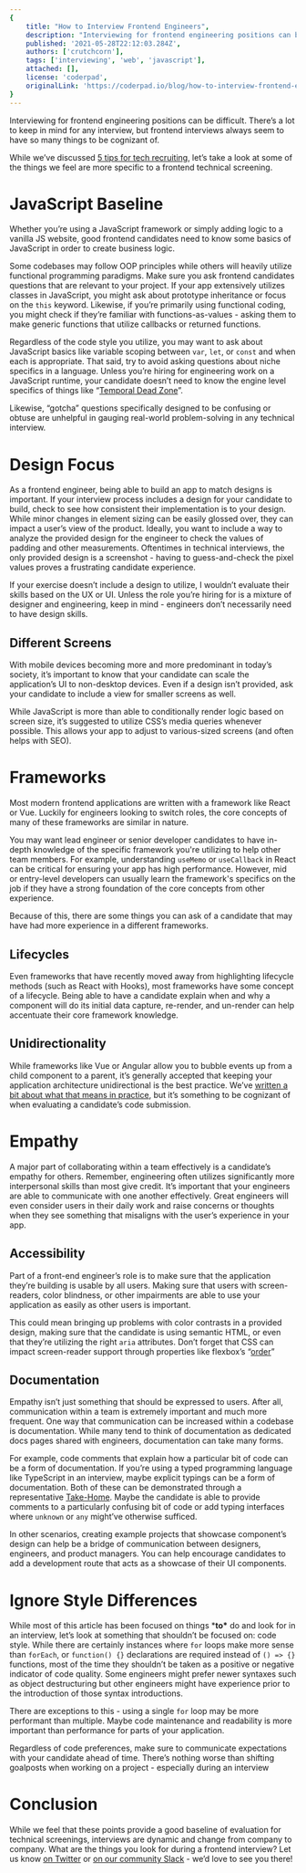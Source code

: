 ```yaml
---
{
    title: "How to Interview Frontend Engineers",
    description: "Interviewing for frontend engineering positions can be difficult. Let's walk through some of the things you should focus on while interviewing",
    published: '2021-05-28T22:12:03.284Z',
    authors: ['crutchcorn'],
    tags: ['interviewing', 'web', 'javascript'],
    attached: [],
    license: 'coderpad',
    originalLink: 'https://coderpad.io/blog/how-to-interview-frontend-engineers/'
}
---
```


Interviewing for frontend engineering positions can be difficult. There’s a lot to keep in mind for any interview, but frontend interviews always seem to have so many things to be cognizant of. 

While we’ve discussed [5 tips for tech recruiting](https://coderpad.io/blog/5-tips-for-tech-recruiting/), let’s take a look at some of the things we feel are more specific to a frontend technical screening.

# JavaScript Baseline

Whether you’re using a JavaScript framework or simply adding logic to a vanilla JS website, good frontend candidates need to know some basics of JavaScript in order to create business logic.

Some codebases may follow OOP principles while others will heavily utilize functional programming paradigms. Make sure you ask frontend candidates questions that are relevant to your project. If your app extensively utilizes classes in JavaScript, you might ask about prototype inheritance or focus on the `this` keyword. Likewise, if you’re primarily using functional coding, you might check if they’re familiar with functions-as-values - asking them to make generic functions that utilize callbacks or returned functions.

Regardless of the code style you utilize, you may want to ask about JavaScript basics like variable scoping between `var`, `let`, or `const` and when each is appropriate. That said, try to avoid asking questions about niche specifics in a language. Unless you’re hiring for engineering work on a JavaScript runtime, your candidate doesn’t need to know the engine level specifics of things like “[Temporal Dead Zone](https://2ality.com/2015/10/why-tdz.html)”. 

Likewise, “gotcha” questions specifically designed to be confusing or obtuse are unhelpful in gauging real-world problem-solving in any technical interview.

# Design Focus

As a frontend engineer, being able to build an app to match designs is important. If your interview process includes a design for your candidate to build, check to see how consistent their implementation is to your design. While minor changes in element sizing can be easily glossed over, they can impact a user’s view of the product. Ideally, you want to include a way to analyze the provided design for the engineer to check the values of padding and other measurements. Oftentimes in technical interviews, the only provided design is a screenshot - having to guess-and-check the pixel values proves a frustrating candidate experience.

If your exercise doesn’t include a design to utilize, I wouldn’t evaluate their skills based on the UX or UI. Unless the role you’re hiring for is a mixture of designer and engineering, keep in mind - engineers don’t necessarily need to have design skills.

## Different Screens

With mobile devices becoming more and more predominant in today’s society, it’s important to know that your candidate can scale the application’s UI to non-desktop devices. Even if a design isn’t provided, ask your candidate to include a view for smaller screens as well.


While JavaScript is more than able to conditionally render logic based on screen size, it’s suggested to utilize CSS’s media queries whenever possible. This allows your app to adjust to various-sized screens (and often helps with SEO).

# Frameworks

Most modern frontend applications are written with a framework like React or Vue. Luckily for engineers looking to switch roles, the core concepts of many of these frameworks are similar in nature.

You may want lead engineer or senior developer candidates to have in-depth knowledge of the specific framework you're utilizing to help other team members. For example, understanding `useMemo` or `useCallback` in React can be critical for ensuring your app has high performance. However, mid or entry-level developers can usually learn the framework's specifics on the job if they have a strong foundation of the core concepts from other experience.

Because of this, there are some things you can ask of a candidate that may have had more experience in a different frameworks.

## Lifecycles

Even frameworks that have recently moved away from highlighting lifecycle methods (such as React with Hooks), most frameworks have some concept of a lifecycle. Being able to have a candidate explain when and why a component will do its initial data capture, re-render, and un-render can help accentuate their core framework knowledge.

## Unidirectionality

While frameworks like Vue or Angular allow you to bubble events up from a child component to a parent, it’s generally accepted that keeping your application architecture unidirectional is the best practice. We’ve [written a bit about what that means in practice](https://coderpad.io/blog/master-react-unidirectional-data-flow/), but it’s something to be cognizant of when evaluating a candidate’s code submission.

# Empathy

A major part of collaborating within a team effectively is a candidate’s empathy for others. Remember, engineering often utilizes significantly more interpersonal skills than most give credit. It’s important that your engineers are able to communicate with one another effectively. Great engineers will even consider users in their daily work and raise concerns or thoughts when they see something that misaligns with the user’s experience in your app.

## Accessibility

Part of a front-end engineer’s role is to make sure that the application they’re building is usable by all users. Making sure that users with screen-readers, color blindness, or other impairments are able to use your application as easily as other users is important. 

This could mean bringing up problems with color contrasts in a provided design, making sure that the candidate is using semantic HTML, or even that they’re utilizing the right `aria` attributes. Don’t forget that CSS can impact screen-reader support through properties like flexbox’s “[order](https://developer.mozilla.org/en-US/docs/Web/CSS/order)”

## Documentation

Empathy isn’t just something that should be expressed to users. After all, communication within a team is extremely important and much more frequent. One way that communication can be increased within a codebase is documentation. While many tend to think of documentation as dedicated docs pages shared with engineers, documentation can take many forms.

For example, code comments that explain how a particular bit of code can be a form of documentation. If you’re using a typed programming language like TypeScript in an interview, maybe explicit typings can be a form of documentation. Both of these can be demonstrated through a representative [Take-Home](https://coderpad.io/blog/hire-better-faster-and-in-a-more-human-way-with-take-homes/). Maybe the candidate is able to provide comments to a particularly confusing bit of code or add typing interfaces where `unknown` or `any` might’ve otherwise sufficed.


In other scenarios, creating example projects that showcase component’s design can help be a bridge of communication between designers, engineers, and product managers. You can help encourage candidates to add a development route that acts as a showcase of their UI components.

# Ignore Style Differences

While most of this article has been focused on things ***to\*** do and look for in an interview, let’s look at something that shouldn’t be focused on: code style. While there are certainly instances where `for` loops make more sense than `forEach`, or `function() {}` declarations are required instead of `() => {}` functions, most of the time they shouldn’t be taken as a positive or negative indicator of code quality. Some engineers might prefer newer syntaxes such as object destructuring but other engineers might have experience prior to the introduction of those syntax introductions.

There are exceptions to this - using a single `for` loop may be more performant than multiple. Maybe code maintenance and readability is more important than performance for parts of your application.

Regardless of code preferences, make sure to communicate expectations with your candidate ahead of time. There’s nothing worse than shifting goalposts when working on a project - especially during an interview

# Conclusion

While we feel that these points provide a good baseline of evaluation for technical screenings, interviews are dynamic and change from company to company. What are the things you look for during a frontend interview? Let us know [on Twitter](https://twitter.com/coderpad) or [on our community Slack](https://bit.ly/coderpad-slack) - we’d love to see you there!

